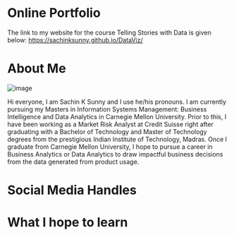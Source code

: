 # Online Portfolio

The link to my website for the course Telling Stories with Data is given below:
https://sachinksunny.github.io/DataViz/

# About Me
![image](https://user-images.githubusercontent.com/56980097/72670390-d6707680-3a0a-11ea-89d9-3c61ea723e84.png)

Hi everyone, I am Sachin K Sunny and I use he/his pronouns. I am currently pursuing my Masters in Information Systems Management: Business Intelligence and Data Analytics in Carnegie Mellon University. Prior to this, I have been working as a Market Risk Analyst at Credit Suisse right after graduating with a Bachelor of Technology and Master of Technology degrees from the prestigious Indian Institute of Technology, Madras. Once I graduate from Carnegie Mellon University, I hope to pursue a career in Business Analytics or Data Analytics to draw impactful business decisions from the data generated from product usage.

# Social Media Handles


# What I hope to learn






